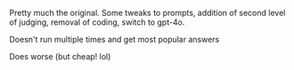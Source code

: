 Pretty much the original. Some tweaks to prompts, addition of second level of judging, removal of coding,
switch to gpt-4o. 

Doesn't run multiple times and get most popular answers

Does worse (but cheap! lol)